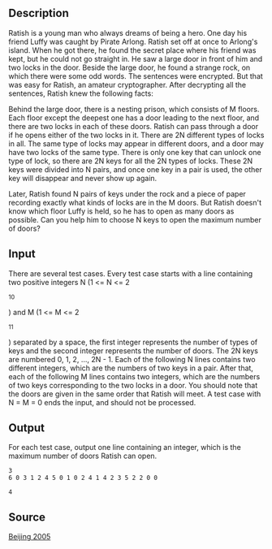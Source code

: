 <h2>Description</h2><p>Ratish is a young man who always dreams of being a hero. One day his friend Luffy was caught by Pirate Arlong. Ratish set off at once to Arlong's island. When he got there, he found the secret place where his friend was kept, but he could not go straight in. He saw a large door in front of him and two locks in the door. Beside the large door, he found a strange rock, on which there were some odd words. The sentences were encrypted. But that was easy for Ratish, an amateur cryptographer. After decrypting all the sentences, Ratish knew the following facts:
</p>
Behind the large door, there is a nesting prison, which consists of M floors. Each floor except the deepest one has a door leading to the next floor, and there are two locks in each of these doors. Ratish can pass through a door if he opens either of the two locks in it. There are 2N different types of locks in all. The same type of locks may appear in different doors, and a door may have two locks of the same type. There is only one key that can unlock one type of lock, so there are 2N keys for all the 2N types of locks. These 2N keys were divided into N pairs, and once one key in a pair is used, the other key will disappear and never show up again.

Later, Ratish found N pairs of keys under the rock and a piece of paper recording exactly what kinds of locks are in the M doors. But Ratish doesn't know which floor Luffy is held, so he has to open as many doors as possible. Can you help him to choose N keys to open the maximum number of doors?<h2>Input</h2><p>There are several test cases. Every test case starts with a line containing two positive integers N (1 &lt;= N &lt;= 2</p><sup>10</sup><p>) and M (1 &lt;= M &lt;= 2</p><sup>11</sup><p>) separated by a space, the first integer represents the number of types of keys and the second integer represents the number of doors. The 2N keys are numbered 0, 1, 2, ..., 2N - 1. Each of the following N lines contains two different integers, which are the numbers of two keys in a pair. After that, each of the following M lines contains two integers, which are the numbers of two keys corresponding to the two locks in a door. You should note that the doors are given in the same order that Ratish will meet. A test case with N = M = 0 ends the input, and should not be processed.</p><h2>Output</h2><p>For each test case, output one line containing an integer, which is the maximum number of doors Ratish can open.</p><pre><code class="language-input1">3 6
0 3
1 2
4 5
0 1
0 2
4 1
4 2
3 5
2 2
0 0
</code></pre><pre><code class="language-output1">4</code></pre><h2>Source</h2><a href="searchproblem?field=source&amp;key=Beijing+2005">Beijing 2005</a>